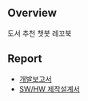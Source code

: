 ## Overview

도서 추천 챗봇 레꼬북

## Report
* [개발보고서](https://github.com/defwdahyun0/recoBook/blob/main/2021%20%ED%95%9C%EC%9D%B4%EC%9D%8C%20%EA%B3%B5%EB%AA%A8%EC%A0%84%20%EA%B0%9C%EB%B0%9C%EB%B3%B4%EA%B3%A0%EC%84%9C_%EB%A0%88%EA%BC%AC%EB%B6%81_2%EC%B0%A8.pdf)
* [SW/HW 제작설계서](https://github.com/defwdahyun0/recoBook/blob/main/SW%EA%B0%9C%EB%B0%9C_HW%EC%A0%9C%EC%9E%91%EC%84%A4%EA%B3%84%EC%84%9C_%EC%9D%91%EC%9A%A9%EC%86%8C%ED%94%84%ED%8A%B8%EC%9B%A8%EC%96%B4_%EB%A0%88%EA%BC%AC%EB%B6%81_2%EC%B0%A8.pptx.pdf)


